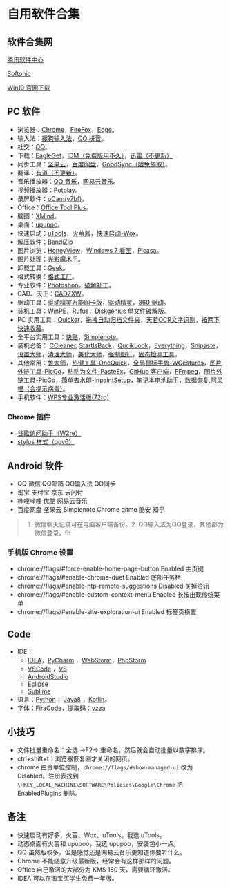 # 自用软件合集

## 软件合集网

[腾讯软件中心](https://pc.qq.com/)

[Softonic](https://en.softonic.com/)

[Win10 官网下载](https://www.microsoft.com/zh-cn/software-download/windows10)

## PC 软件

- 浏览器：[Chrome](https://www.google.cn/chrome/)，[FireFox](https://www.mozilla.org/zh-CN/firefox/all/?q=%E4%B8%AD%E6%96%87)，[Edge](https://www.microsoftedgeinsider.com/en-us/download/)。
- 输入法：[搜狗输入法](https://pinyin.sogou.com/)，[QQ 拼音](http://qq.pinyin.cn/)。
- 社交：[QQ](https://im.qq.com/download/)。
- 下载：[EagleGet](http://www.eagleget.com/cn/)，[IDM（免费版用不久）](https://pan.baidu.com/s/1ntoAATu_qAfQ7M3ELVvjQA/)，[迅雷（不更新）](https://pan.baidu.com/s/1c42P3xE4Qh3n5zMsXVn00g/)
- 同步工具：[坚果云](https://www.jianguoyun.com/s/downloads)，[百度网盘](https://pan.baidu.com/download)，[GoodSync（限免领取）](https://www.goodsync.com/cn)。
- 翻译：[有道（不更新）](https://pan.baidu.com/s/1E0noB2-1V6KIFgTH92ANjA/)。
- 音乐播放器：[QQ 音乐](https://y.qq.com/download/index.html/)，[网易云音乐](https://music.163.com/#/download)。
- 视频播放器：[Potplay](http://potplayer.daum.net/?lang=zh_CN)。
- 录屏软件：[oCam(v7bf)](https://pan.baidu.com/s/1kViBPslgr45O291ed9cu2g/)。
- Office：[Office Tool Plus](https://otp.landian.la/zh-cn/)。
- 脑图：[XMind](https://www.xmind.cn/zen/)。
- 桌面：[upupoo](http://upupoo.com/)。
- 快速启动：[uTools](https://u.tools/)，[火萤酱](http://huoying666.com/)，[快速启动-Wox](https://github.com/Wox-launcher/Wox)。
- 解压软件：[BandiZip](https://www.bandisoft.com/bandizip/)
- 图片浏览：[HoneyView](https://www.bandisoft.com/honeyview/)，[Windows 7 看图](https://pan.baidu.com/s/1b93CeO_YV2hrClmIA9rVew/)，[Picasa](https://pan.baidu.com/s/1kRx30_CuVoKCdH33mzrFJQ/)。
- 图片处理：[光影魔术手](http://www.neoimaging.cn/)。
- 卸载工具：[Geek](https://geekuninstaller.com/download)。
- 格式转换：[格式工厂](http://www.pcfreetime.com/formatfactory/CN/index.html)。
- 专业软件：[Photoshop](http://www.dxdesign.cc/software/details.html?article_id=32/)，[破解补丁](https://pan.baidu.com/s/1WXzqSDVs3b7MnbsnWRwp_w/)。
- CAD、天正：[CADZXW](http://www.cadzxw.com/download.html/)。
- 驱动工具：[驱动精灵万能网卡版](http://www.drivergenius.com/wangka/)，[驱动精灵](https://pan.baidu.com/s/1H7FsFUx4Q8oK7QTqj9VQwQ/)，[360 驱动](http://www.360.cn/qudongdashi/)。
- 装机工具：[WinPE](http://www.wepe.com.cn/download.html)，[Rufus](https://rufus.ie/zh_CN.html)，[Diskgenius 单文件破解版](https://pan.baidu.com/s/1szCuw8IQTO9VFLCbuS2sNA/)。
- PC 实用工具：[Quicker](https://getquicker.net/)，[拖拽自动归档文件夹](http://www.dropitproject.com/)，[天若OCR文字识别](https://tianruoocr.cn/server/introduction.php)，[按两下快速收藏](https://ccyixia.com/)。
- 全平台实用工具：[快贴](http://clipber.com/clipber/index.html?style=blue/)，[Simplenote](https://simplenote.com/)。
- 装机必备： [CCleaner](https://www.ccleaner.com/), [StartIsBack](https://pan.baidu.com/s/13ACiBedQy6j0tBJtm6EoKQ/)，[QucikLook](https://github.com/QL-Win/QuickLook)，[Everything](https://www.voidtools.com/downloads/)，[Snipaste](https://zh.snipaste.com/)，[设置大师](https://pan.baidu.com/s/1XCFPrAoryD-FwbSMtu7uBA/)，[清理大师](https://pan.baidu.com/s/1NnP5VzN9GylgoeQ4q3916w/)，[美化大师](https://pan.baidu.com/s/1aUjHCCm0CfVi3o1Fm0cotA/)，[强制图钉](https://pan.baidu.com/s/1WiUN4dNZKyoDWHJBuJp_XA/)，[固态检测工具](https://pan.baidu.com/s/1I3THIzS32wTK0hE3Yp0Teg/)。
- 其他常用：[鲁大师](http://www.ludashi.com/page/pc.php)，[热键工具-OneQuick](https://onequick.org/download/)，[全局鼠标手势-WGestures](http://www.yingdev.com/projects/wgestures/)，[图片外链工具-PicGo](https://github.com/Molunerfinn/PicGo)，[粘贴为文件-PasteEx](https://github.com/huiyadanli/PasteEx)，[GitHub 客户端](https://desktop.github.com/)，[FFmpeg](https://ffmpeg.org/download.html/)，[图片外链工具-PicGo](https://github.com/Molunerfinn/PicGo)，[简单去水印-InpaintSetup](https://www.theinpaint.com/download.html)，[笔记本电池助手](https://pan.baidu.com/s/1aoMrK6tYooyUgm_wh0rUMw/)，[数据恢复](https://pan.baidu.com/s/1aZzRDybe9HZQxEpFAMVwAA/),[阿呆喵（会提示病毒）](http://www.admflt.com/)。
- 手机软件：[WPS专业激活版(72rq)](https://pan.baidu.com/s/1uieFIwAq7QjHWAeAurDrnQ/)

### Chrome 插件

- [谷歌访问助手（W2re）](https://pan.baidu.com/s/1f_DCgbQ9sjO_Uo97GbeY-A)
- [stylus 样式（qov6）](https://pan.baidu.com/s/1f6KnZGMrO9ix19wn37ikLg)

## Android 软件

- QQ 微信 QQ邮箱 QQ输入法 QQ同步
- 淘宝 支付宝 京东 云闪付
- 哔哩哔哩 优酷 网易云音乐
- 百度网盘 坚果云 Simplenote Chrome gitme 酷安 知乎

> 1. 微信聊天记录可在电脑客户端备份。2. QQ输入法为QQ登录，其他都为微信登录。fh

### 手机版 Chrome 设置

- chrome://flags/#force-enable-home-page-button Enabled 主页键
- chrome://flags/#enable-chrome-duet Enabled 底部任务栏
- chrome://flags/#enable-ntp-remote-suggestions Disabled 关掉资讯
- chrome://flags/#enable-custom-context-menu Enabled 长按出现传统菜单
- chrome://flags/#enable-site-exploration-ui Enabled 标签页横置

## Code

- IDE：
  - [IDEA](https://www.jetbrains.com/idea/download/#section=windows)，[PyCharm](https://www.jetbrains.com/pycharm/download/#section=windows) ，[WebStorm](https://www.jetbrains.com/webstorm/?fromMenu)，[PhpStorm](https://www.jetbrains.com/phpstorm/?fromMenu)
  - [VSCode](https://code.visualstudio.com/) ，[VS](https://visualstudio.microsoft.com/vs/)
  - [AndroidStudio](https://developer.android.google.cn/studio/)
  - [Eclipse](https://www.eclipse.org/downloads/packages/installer/)
  - [Sublime](https://www.sublimetext.com/)
- 语言：[Python](https://www.python.org/downloads/) ，[Java8](https://www.oracle.com/technetwork/cn/java/javase/downloads/jdk-netbeans-jsp-142931-zhs.html) ，[Kotlin](https://www.kotlincn.net/docs/reference/)。
- 字体：[FiraCode，提取码：vzza](https://pan.baidu.com/s/1PAm33euUECNGgJGf2hw34Q/)

## 小技巧

- 文件批量重命名：全选 →F2→ 重命名，然后就会自动批量以数字排序。
- ctrl+shift+t：浏览器恢复刚才关闭的网页。
- chrome 由贵单位控制，`chrome://flags/#show-managed-ui` 改为 Disabled。注册表找到`\HKEY_LOCAL_MACHINE\SOFTWARE\Policies\Google\Chrome` 把 EnabledPlugins 删除。

## 备注

- 快速启动有好多，火萤、Wox、uTools。我选 uTools。
- 动态桌面有火萤和 upupoo，我选 upupoo，安装包小一点。
- QQ 虽然版权多，但是感觉还是网易云音乐更知道你要听什么。
- Chrome 不能随意升级最新版，经常会有这样那样的问题。
- Office 自己激活的大部分为 KMS 180 天，需要循环激活。
- IDEA 可以在淘宝买学生免费一年版。
